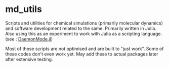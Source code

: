# md_utils

Scripts and utilities for chemical simulations (primarily molecular dynamics) and software development related to the same. Primarily written in Julia. Also using this as an experiment to work with Julia as a scripting language. (see : [DaemonMode.jl](https://github.com/dmolina/DaemonMode.jl))


Most of these scripts are not optimised and are built to "just work". Some of these codes don't even work yet. May add these to actual packages later after extensive testing.
